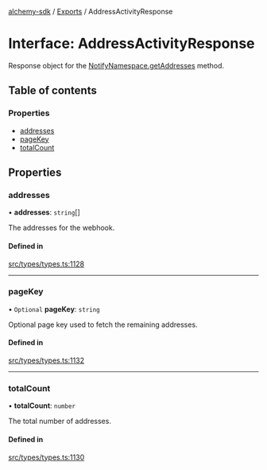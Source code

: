 [alchemy-sdk](../README.md) / [Exports](../modules.md) / AddressActivityResponse

# Interface: AddressActivityResponse

Response object for the [NotifyNamespace.getAddresses](../classes/NotifyNamespace.md#getaddresses) method.

## Table of contents

### Properties

- [addresses](AddressActivityResponse.md#addresses)
- [pageKey](AddressActivityResponse.md#pagekey)
- [totalCount](AddressActivityResponse.md#totalcount)

## Properties

### addresses

• **addresses**: `string`[]

The addresses for the webhook.

#### Defined in

[src/types/types.ts:1128](https://github.com/alchemyplatform/alchemy-sdk-js/blob/277f926/src/types/types.ts#L1128)

___

### pageKey

• `Optional` **pageKey**: `string`

Optional page key used to fetch the remaining addresses.

#### Defined in

[src/types/types.ts:1132](https://github.com/alchemyplatform/alchemy-sdk-js/blob/277f926/src/types/types.ts#L1132)

___

### totalCount

• **totalCount**: `number`

The total number of addresses.

#### Defined in

[src/types/types.ts:1130](https://github.com/alchemyplatform/alchemy-sdk-js/blob/277f926/src/types/types.ts#L1130)
